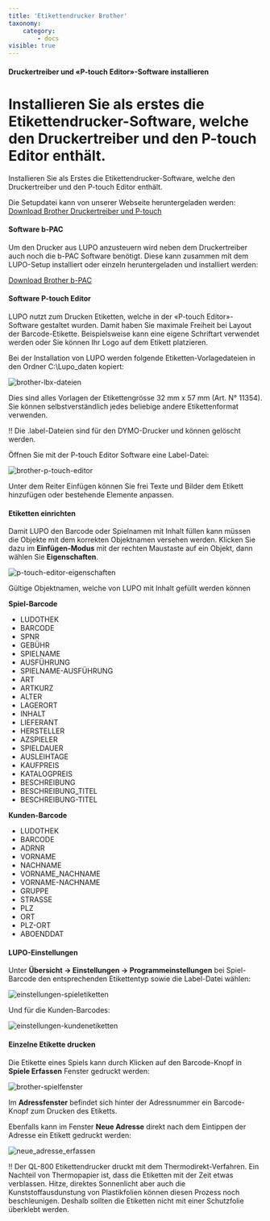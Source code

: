 ```yaml
---
title: 'Etikettendrucker Brother'
taxonomy:
    category:
        - docs
visible: true
---
```


#### Druckertreiber und «P-touch Editor»-Software installieren

Installieren Sie als erstes die Etikettendrucker-Software, welche den Druckertreiber und den P-touch Editor enthält.
=======
Installieren Sie als Erstes die Etikettendrucker-Software, welche den Druckertreiber und den P-touch Editor enthält.

Die Setupdatei kann von unserer Webseite heruntergeladen werden:
[Download Brother Druckertreiber und P-touch](https://www.ludothekprogramm.ch/brother)

#### Software b-PAC

Um den Drucker aus LUPO anzusteuern wird neben dem Druckertreiber auch noch die b-PAC Software benötigt.
Diese kann zusammen mit dem LUPO-Setup installiert oder einzeln heruntergeladen und installiert werden:

[Download Brother b-PAC](https://www.ludothekprogramm.ch/download/item/brother-b-pac)

#### Software P-touch Editor

LUPO nutzt zum Drucken Etiketten, welche in der «P-touch Editor»-Software gestaltet wurden. Damit haben Sie maximale Freiheit bei Layout der Barcode-Etikette. Beispielsweise kann eine eigene Schriftart verwendet werden oder Sie können Ihr Logo auf dem Etikett platzieren.

Bei der Installation von LUPO werden folgende Etiketten-Vorlagedateien in den Ordner C:\Lupo_daten kopiert:

![brother-lbx-dateien](../../images/brother-lbx-dateien.png)

Dies sind alles Vorlagen der Etikettengrösse 32 mm x 57 mm (Art. N° 11354). Sie können selbstverständlich jedes beliebige andere Etikettenformat verwenden.

!! Die .label-Dateien sind für den DYMO-Drucker und können gelöscht werden.

Öffnen Sie mit der P-touch Editor Software eine Label-Datei:

![brother-p-touch-editor](../../images/brother-p-touch-editor.png)

Unter dem Reiter Einfügen können Sie frei Texte und Bilder dem Etikett hinzufügen oder bestehende Elemente anpassen.

#### Etiketten einrichten

Damit LUPO den Barcode oder Spielnamen mit Inhalt füllen kann müssen die Objekte mit dem korrekten Objektnamen versehen werden. Klicken Sie dazu im **Einfügen-Modus** mit der rechten Maustaste auf ein Objekt, dann wählen Sie **Eigenschaften**.

![p-touch-editor-eigenschaften](../../images/brother-p-touch-editor-eigenschaften.png)

Gültige Objektnamen, welche von LUPO mit Inhalt gefüllt werden können

**Spiel-Barcode**

* LUDOTHEK
* BARCODE
* SPNR
* GEBÜHR
* SPIELNAME
* AUSFÜHRUNG
* SPIELNAME-AUSFÜHRUNG
* ART
* ARTKURZ
* ALTER
* LAGERORT
* INHALT
* LIEFERANT
* HERSTELLER
* AZSPIELER
* SPIELDAUER
* AUSLEIHTAGE
* KAUFPREIS
* KATALOGPREIS
* BESCHREIBUNG
* BESCHREIBUNG_TITEL
* BESCHREIBUNG-TITEL

**Kunden-Barcode**
* LUDOTHEK
* BARCODE
* ADRNR
* VORNAME
* NACHNAME
* VORNAME_NACHNAME
* VORNAME-NACHNAME
* GRUPPE
* STRASSE
* PLZ
* ORT
* PLZ-ORT
* ABOENDDAT

#### LUPO-Einstellungen

Unter **Übersicht → Einstellungen → Programmeinstellungen** bei Spiel-Barcode den entsprechenden Etikettentyp sowie die Label-Datei wählen:

![einstellungen-spieletiketten](../../images/brother-einstellungen-spieletiketten.png)

Und für die Kunden-Barcodes:

![einstellungen-kundenetiketten](../../images/brother-einstellungen-kundenetiketten.png)

#### Einzelne Etikette drucken

Die Etikette eines Spiels kann durch Klicken auf den Barcode-Knopf in **Spiele Erfassen** Fenster gedruckt werden:

![brother-spielfenster](../../images/brother-spielfenster.png)

Im **Adressfenster** befindet sich hinter der Adressnummer ein Barcode-Knopf zum Drucken des Etiketts.

Ebenfalls kann im Fenster **Neue Adresse** direkt nach dem Eintippen der Adresse ein Etikett gedruckt werden:

![neue_adresse_erfassen](../../images/neue_adresse_erfassen.png)

!! Der QL-800 Etikettendrucker druckt mit dem Thermodirekt-Verfahren. Ein Nachteil von Thermopapier ist, dass die Etiketten mit der Zeit etwas verblassen. Hitze, direktes Sonnenlicht aber auch die Kunststoffausdunstung von Plastikfolien können diesen Prozess noch beschleunigen. Deshalb sollten die Etiketten nicht mit einer Schutzfolie überklebt werden.
